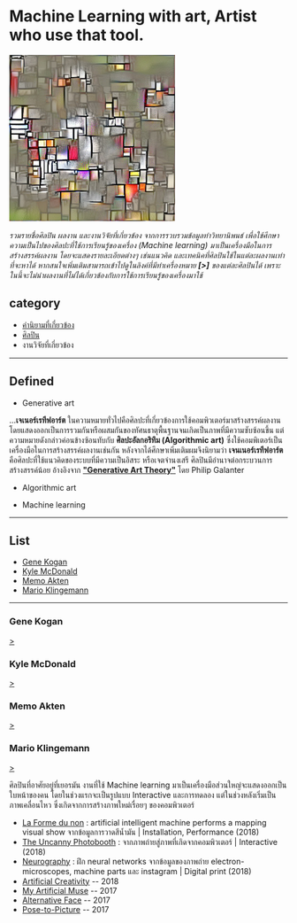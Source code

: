 # Machine Learning with art, Artist who use that tool.

<img src="data/1.jpg" width="300">

_รวมรายชื่อศิลปิน ผลงาน และงานวิจัยที่เกี่ยวข้อง จากการรวบรวมข้อมูลทำวิทยานิพนธ์ เพื่อใช้ศึกษาความเป็นไปของศิลปะที่ใช้การเรียนรู้ของเครื่อง (Machine learning) มาเป็นเครื่องมือในการสร้างสรรค์ผลงาน โดยจะแสดงรายละเอียดต่างๆ เช่นแนวคิด และเทคนิคที่ศิลปินใช้ในแต่ละผลงานเท่าที่จะหาได้ หากสนใจเพิ่มเติมสามารถเข้าไปดูในลิงค์ที่มีทำเครื่องหมาย **[>]** ของแต่ละศิลปินได้ เพราะในนี้จะไม่นำผลงานที่ไม่ได้เกี่ยวข้องกับการใช้การเรียนรู้ของเครื่องมาใช้_


## category
+ [คำนิยามที่เกี่ยวข้อง](#Defined)
+ [ศิลปิน](#List)
+ งานวิจัยที่เกี่ยวข้อง 

-----
## Defined 
- Generative art

...**เจเนอร์เรทีฟอาร์ต** ในความหมายทั่วไปคือศิลปะที่เกี่ยวข้องการใช้คอมพิวเตอร์มาสร้างสรรค์ผลงาน โดยแสดงออกเป็นการรวมกันหรือผสมกันของทัศนธาตุพื้นฐานจนเกิดเป็นภาพที่มีความซับซ้อนขึ้น แต่ความหมายดังกล่าวค่อนข้างซ้อนทับกับ **ศิลปะอัลกอริทึม (Algorithmic art)** ซึ่งใช้คอมพิเตอร์เป็นเครื่องมือในการสร้างสรรค์ผลงานเช่นกัน หลังจากได้ศึกษาเพิ่มเติมผมจึงนิยามว่า **เจนเนอร์เรทีฟอาร์ต** คือศิลปะที่ใช้แนวคิดของระบบที่มีความเป็นอิสระ หรือเจตจำนงเสรี ศิลปินมีอำนาจต่อกระบวนการสร้างสรรค์น้อย อ้างอิงจาก **["Generative Art Theory"](https://philipgalanter.com/downloads/ga2003_what_is_genart.pdf)** โดย Philip Galanter 

- Algorithmic art

- Machine learning


-----

## List
- [Gene Kogan](#Gene-Kogan) 
- [Kyle McDonald](#Kyle-McDonald)
- [Memo Akten](#Memo-Akten)
- [Mario Klingemann](#Mario-Klingemann)

-----
### Gene Kogan 
[>](http://genekogan.com) 




### Kyle McDonald 
[>](https://kylemcdonald.net)



### Memo Akten 
[>](http://www.memo.tv/works/#)



### Mario Klingemann
[>](http://quasimondo.com)

ศิลปินที่อาศัยอยู่ที่เยอรมัน งานที่ใช้ Machine learning มาเป็นเครื่องมือส่วนใหญ่จะแสดงออกเป็นใบหน้าของคน โดยในช่วงแรกจะเป็นรูปแบบ Interactive และการทดลอง แต่ในช่วงหลังเริ่มเป็นภาพเคลื่อนไหว ซึ่งเกิดจากการสร้างภาพใหม่เรื่อยๆ ของคอมพิวเตอร์


- [La Forme du non](https://albertbarque.com/myartificialmuse/) : artificial intelligent machine performs a mapping visual show จากข้อมูลการวาดสีน้ำมัน | Installation, Performance (2018)
- [The Uncanny Photobooth](https://www.flickr.com/photos/quasimondo/45379349534) : จากภาพถ่ายสู่ภาพที่เกิดจากคอมพิวเตอร์ | Interactive (2018)
- [Neurography](https://thephotographersgallery.org.uk/whats-on/display/mario-klingemann-neurography) : ฝึก neural networks จากข้อมูลของภาพถ่าย electron-microscopes, machine parts และ instagram | Digital print (2018)
- [Artificial Creativity](http://bostoncyberarts.org/artificial-creativity-neural-network-and-other-augmented-intelligence-art/) -- 2018
- [My Artificial Muse](https://sonarplusd.com/en/programs/barcelona-2017/areas/marketlab/my-artificial-muse) -- 2017
- [Alternative Face](http://underdestruction.com/2017/02/04/alternative-face/) -- 2017
- [Pose-to-Picture](https://twitter.com/quasimondo/status/897125394062745601) -- 2017
